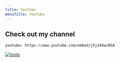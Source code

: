 ```yaml
---
title: YouTube
menuTitle: YouTube
---
```


## Check out my channel

`youtube: https://www.youtube.com/embed/jhj34XwcBSA`

[![tools](tools.png)](/the-tool-guide-for-new-diesel-mechanics/)
